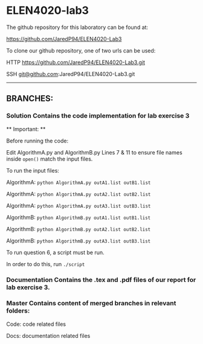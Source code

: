 # ELEN4020-lab3

The github repository for this laboratory can be found at:

https://github.com/JaredP94/ELEN4020-Lab3

To clone our github repository, one of two urls can be used:

HTTP https://github.com/JaredP94/ELEN4020-Lab3.git

SSH git@github.com:JaredP94/ELEN4020-Lab3.git

---------------------------------------------------------------------------
## BRANCHES:

### Solution      Contains the code implementation for lab exercise 3

** Important: **

Before running the code:

Edit AlgorithmA.py and AlgorithmB.py Lines 7 & 11 to ensure file names inside ``` open() ``` match the input files.

To run the input files:

AlgorithmA: ``` python AlgorithmA.py outA1.list outB1.list ```

AlgorithmA: ``` python AlgorithmA.py outA2.list outB2.list ```

AlgorithmA: ``` python AlgorithmA.py outA3.list outB3.list ```

AlgorithmB: ``` python AlgorithmB.py outA1.list outB1.list ```

AlgorithmB: ``` python AlgorithmB.py outA2.list outB2.list ```

AlgorithmB: ``` python AlgorithmB.py outA3.list outB3.list ```

To run question 6, a script must be run.

In order to do this, run ``` ./script ```

### Documentation     Contains the .tex and .pdf files of our report for lab exercise 3.

### Master        Contains content of merged branches in relevant folders:

Code: code related files

Docs: documentation related files
